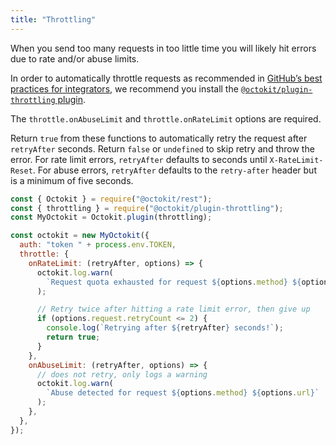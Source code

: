 ```yaml
---
title: "Throttling"
---
```


When you send too many requests in too little time you will likely hit errors due to rate and/or abuse limits.

In order to automatically throttle requests as recommended in [GitHub’s best practices for integrators](https://developer.github.com/v3/guides/best-practices-for-integrators/), we recommend you install the [`@octokit/plugin-throttling` plugin](https://github.com/octokit/plugin-throttling.js).

The `throttle.onAbuseLimit` and `throttle.onRateLimit` options are required.

Return `true` from these functions to automatically retry the request after `retryAfter` seconds.  Return `false` or `undefined` to skip retry and throw the error.  For rate limit errors, `retryAfter` defaults to seconds until `X-RateLimit-Reset`.  For abuse errors, `retryAfter` defaults to the `retry-after` header but is a minimum of five seconds.

```js
const { Octokit } = require("@octokit/rest");
const { throttling } = require("@octokit/plugin-throttling");
const MyOctokit = Octokit.plugin(throttling);

const octokit = new MyOctokit({
  auth: "token " + process.env.TOKEN,
  throttle: {
    onRateLimit: (retryAfter, options) => {
      octokit.log.warn(
        `Request quota exhausted for request ${options.method} ${options.url}`
      );

      // Retry twice after hitting a rate limit error, then give up
      if (options.request.retryCount <= 2) {
        console.log(`Retrying after ${retryAfter} seconds!`);
        return true;
      }
    },
    onAbuseLimit: (retryAfter, options) => {
      // does not retry, only logs a warning
      octokit.log.warn(
        `Abuse detected for request ${options.method} ${options.url}`
      );
    },
  },
});
```
